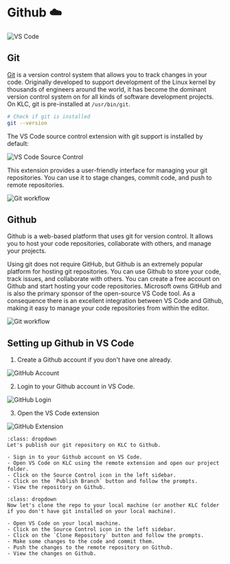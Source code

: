 # Github ☁️

![VS Code](./images/github-workflow.png)

## Git
[Git](https://git-scm.com/) is a version control system that allows you to track changes in your code. Originally developed to support development of the Linux kernel by thousands of engineers around the world, it has become the dominant version control system on for all kinds of software development projects. On KLC, git is pre-installed at `/usr/bin/git`. 

```bash
# Check if git is installed
git --version
```


The VS Code source control extension with git support is installed by default:

![VS Code Source Control](./images/vscode-source-control.png)

This extension provides a user-friendly interface for managing your git repositories. You can use it to stage changes, commit code, and push to remote repositories.

![Git workflow](./images/git-workflow.png)


## Github
Github is a web-based platform that uses git for version control. It allows you to host your code repositories, collaborate with others, and manage your projects. 

Using git does not require GitHub, but Github is an extremely popular platform for hosting git repositories. You can use Github to store your code, track issues, and collaborate with others. You can create a free account on Github and start hosting your code repositories. Microsoft owns GitHub and is also the primary sponsor of the open-source VS Code tool. As a consequence there is an excellent integration between VS Code and Github, making it easy to manage your code repositories from within the editor.


![Git workflow](./images/github-remote.png)


## Setting up Github in VS Code

1. Create a Github account if you don't have one already.

![GitHub Account](./images/github-web.png)

2. Login to your Github account in VS Code.

![GitHub Login](./images/vscode-github-login.png)

3. Open the VS Code extension

![GitHub Extension](./images/vscode-github-extension.png)


```{admonition} Exercise
:class: dropdown
Let's publish our git repository on KLC to Github.

- Sign in to your Github account on VS Code.
- Open VS Code on KLC using the remote extension and open our project folder.
- Click on the Source Control icon in the left sidebar.
- Click on the `Publish Branch` button and follow the prompts.
- View the repository on Github.
```

```{admonition} Exercise
:class: dropdown
Now let's clone the repo to your local machine (or another KLC folder if you don't have git installed on your local machine).

- Open VS Code on your local machine.
- Click on the Source Control icon in the left sidebar.
- Click on the `Clone Repository` button and follow the prompts.
- Make some changes to the code and commit them.
- Push the changes to the remote repository on Github.
- View the changes on Github.
```